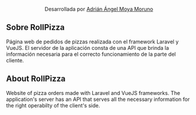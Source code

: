 
<p align="center">
    Desarrollada por <a href="https://www.driangel.com">Adrián Ángel Moya Moruno</a>
</p>

## Sobre RollPizza

Página web de pedidos de pizzas realizada con el framework Laravel y VueJS. El servidor de la aplicación consta de una API que brinda la información necesaria para el correcto funcionamiento de la parte del cliente.

## About RollPizza

Website of pizza orders made with Laravel and VueJS frameworks. The application's server has an API that serves all the necessary information for the right operabilty of the client's side.
